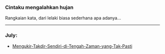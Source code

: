 ### Cintaku mengalahkan hujan

Rangkaian kata, dari lelaki biasa sederhana apa adanya...
_______________________________________________________________________________


### July:



* [Mengukir-Takdir-Sendiri-di-Tengah-Zaman-yang-Tak-Pasti](https://ceviherdianinsight.github.io/Mengukir-Takdir-Sendiri-di-Tengah-Zaman-yang-Tak-Pasti/)









